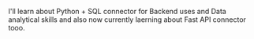 I'll learn about Python + SQL connector for Backend uses and Data analytical skills and also now currently laerning about Fast API connector tooo.
